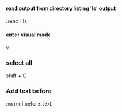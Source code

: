 #### read output from directory listing 'ls' output

  :read ! ls
  
#### enter visual mode

  v
  
### select all

  shift + G
  
### Add text before

  :norm i before_text 
